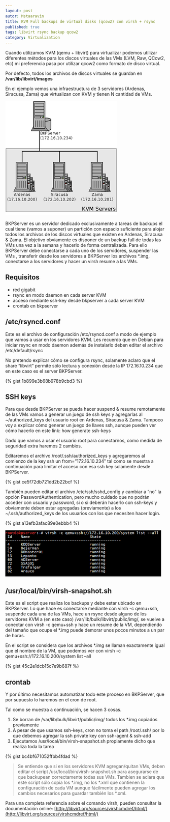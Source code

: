 ```yaml
---
layout: post
autor: Mstaaravin
title: KVM Full backups de virtual disks (qcow2) con virsh + rsync
published: true
tags: libvirt rsync backup qcow2
category: Virtualization
---
```


Cuando utilizamos KVM (qemu + libvirt) para virtualizar podemos utilizar diferentes métodos para los discos virtuales de las VMs (LVM, Raw, QCow2, etc) mi preferencia pasa por utilizar qcow2 como formato de disco virtual.

Por defecto, todos los archivos de discos virtuales se guardan en **/var/lib/libvirt/images**

En el ejemplo vemos una infraestructura de 3 servidores (Ardenas, Siracusa, Zama) que virtualizan con KVM y tienen N cantidad de VMs.

<!-- more -->

![](/public/img/bkpserver.png)

BKPServer es un servidor dedicado exclusivamente a tareas de backups el cual tiene (vamos a suponer) un partición con espacio suficiente para alojar todos los archivos de los discos virtuales que existen en Ardenas, Siracusa & Zama. El objetivo obviamente es disponer de un backup full de todas las VMs una vez a la semana y hacerlo de forma centralizada.
Para ello BKPServer debe conectarse a cada uno de los servidores, suspender las VMs , transferir desde los servidores a BKPServer los archivos *.img, conectarse a los servidores y hacer un virsh resume a las VMs.

## Requisitos

* red gigabit
* rsync en modo daemon en cada server KVM
* acceso mediante ssh-key desde bkpserver a cada server KVM
* crontab en bkpserver

## /etc/rsyncd.conf

Este es el archivo de configuración /etc/rsyncd.conf a modo de ejemplo que vamos a usar en los servidores KVM.
Les recuerdo que en Debian para iniciar rsync en modo daemon además de instalarlo deben editar el archivo /etc/default/rsync

No pretendo explicar cómo se configura rsync, solamente aclaro que el share “libvirt” permite sólo lectura y conexión desde la IP 172.16.10.234 que en este caso es el server BKPServer.

{% gist 1b899e3b68b978b9cbd3 %}

## SSH keys
Para que desde BKPServer se pueda hacer suspend & resume remotamente de las VMs vamos a generar un juego de ssh keys y agregarlas al ~/authorized_keys del usuario root en Ardenas, Siracusa & Zama.
Tampoco voy a explicar cómo generar un juego de llaves ssh, aunque pueden ver cómo hacerlo en este link: how generate ssh-keys

Dado que vamos a usar el usuario root para conectarnos, como medida de seguridad extra haremos 2 cambios.

Editaremos el archivo /root/.ssh/authorized_keys y agregaremos al comienzo de la key ssh un from=”172.16.10.234″ tal como se muestra a continuación para limitar el acceso con esa ssh key solamente desde BKPServer.

{% gist ce5f72db721dd2b22bcf %}

También pueden editar el archivo /etc/ssh/sshd_config y cambiar a “no” la opción PasswordAuthentication, pero mucho cuidado que no podrán acceder con usuario y password, si o si deberán hacerlo con ssh-keys y obviamente deben estar agregadas (previamente) a los ~/.ssh/authorized_keys de los usuarios con los que necesiten hacer login.

{% gist a13efb3afac89e0ebbb4 %}

![](/public/img/virsh_list.png)

## /usr/local/bin/virsh-snapshot.sh

Este es el script que realiza los backups y debe estar ubicado en BKPServer.
Lo que hace es conectarse mediante con virsh -c qemu+ssh, suspende cada una de las VMs, hace un rsync desde alguno de los servidores KVM a (en este caso) /var/lib/bulk/libvirt/public/img/, se vuelve a conectar con virsh -c qemu+ssh y hace un resume de la VM, dependiendo del tamaño que ocupe el *.img puede demorar unos pocos minutos a un par de horas.

En el script se considera que los archivos *.img se llaman exactamente igual que el nombre de la VM, que podemos ver con virsh -c qemu+ssh://172.16.10.200/system list –all

{% gist 45c2e1dcb15c7e9b687f %}

## crontab
Y por último necesitamos automatizar todo este proceso en BKPServer, que por supuesto lo haremos en el cron de root.

Tal como se muestra a continuación, se hacen 3 cosas.

1. Se borran de /var/lib/bulk/libvirt/public/img/ todos los *.img copiados previamente
2. A pesar de que usamos ssh-keys, cron no toma el path /root/.ssh/ por lo que debemos agregar la ssh private key con ssh-agent & ssh-add
3. Ejecutamos /usr/local/bin/virsh-snapshot.sh propiamente dicho que realiza toda la tarea

{% gist bc4bf671052ffbb4fdad %}

>Se entiende que si en los servidores KVM agregan/quitan VMs, deben editar el script /usr/local/bin/virsh-snapshot.sh para asegurarse de que backupean correctamente todas sus VMs.
>Tambien se aclara que este script sólo copia los *.img, no los *.xml que contienen la configuración de cada VM aunque fácilmente pueden agregar los cambios necesarios para guardar también los *.xml.

Para una completa referencia sobre el comando virsh, pueden consultar la documentación online: [http://libvirt.org/sources/virshcmdref/html/](http://libvirt.org/sources/virshcmdref/html/)


